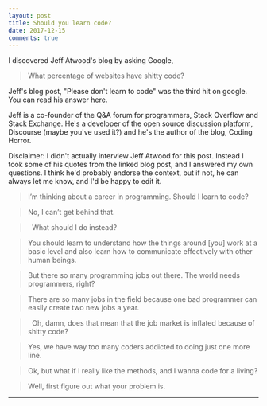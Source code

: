 ```yaml
---
layout: post
title: Should you learn code?
date: 2017-12-15
comments: true
---
```


I discovered Jeff Atwood's blog by asking Google,

<blockquote class="blockquote">
What percentage of websites have shitty code?
</blockquote>

Jeff's blog post, "Please don't learn to code" was the third hit on google.     You can read his answer <a href="https://blog.codinghorror.com/please-dont-learn-to-code/">here</a>.

Jeff is a co-founder of the Q&A forum for programmers, Stack Overflow and Stack Exchange. He's a developer of the open source discussion platform, Discourse (maybe you've used it?) and he's the author of the blog, Coding Horror.

Disclaimer: I didn't actually interview Jeff Atwood for this post. Instead I took some of his quotes from the linked blog post, and I answered my own questions. I think he'd probably endorse the context, but if not, he can always let me know, and I'd be happy to edit it.

<!--<hr class="faded">-->
<blockquote class="blockquote" >
I’m thinking about a career in programming. Should I learn to code?
</blockquote>

<blockquote class="blockquote blockquote-reverse">
No, I can’t get behind that.
</blockquote>

<blockquote class="blockquote">
  What should I do instead?  
</blockquote>

<blockquote class="blockquote blockquote-reverse">
You should learn to understand how the things around [you] work at a basic level and also learn how to communicate effectively with other human beings.
</blockquote>

<blockquote class="blockquote">
But there so many programming jobs out there. The world needs programmers, right?   
</blockquote>

<blockquote class="blockquote blockquote-reverse">
There are so many jobs in the field because one bad programmer can easily create two new jobs a year.
</blockquote>

<blockquote class="blockquote">
  Oh, damn, does that mean that the job market is inflated because of shitty code?   
</blockquote>

<blockquote class="blockquote blockquote-reverse">
Yes, we have way too many coders addicted to doing just one more line.
</blockquote>

<blockquote class="blockquote">
Ok, but what if I really like the methods, and I wanna code for a living?
</blockquote>

<blockquote class="blockquote blockquote-reverse">
Well, first figure out what your problem is.
</blockquote>

<hr>
